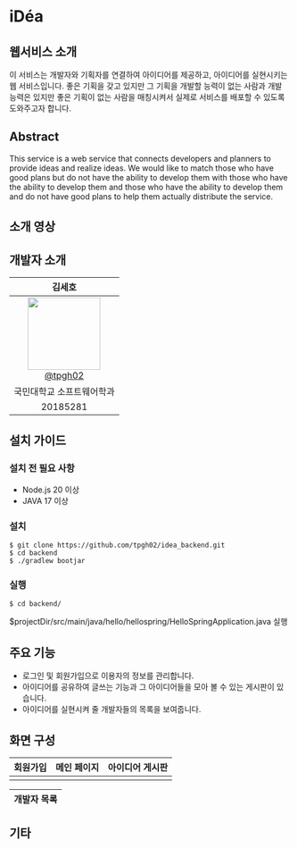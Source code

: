 # iDéa


## 웹서비스 소개


이 서비스는 개발자와 기획자를 연결하여 아이디어를 제공하고, 아이디어를 실현시키는 웹 서비스입니다. 좋은 기획을 갖고 있지만 그 기획을 개발할 능력이 없는 사람과 개발 능력은 있지만 좋은 기획이 없는 사람을 매칭시켜서 실제로 서비스를 배포할 수 있도록 도와주고자 합니다.


##  Abstract


This service is a web service that connects developers and planners to provide ideas and realize ideas. We would like to match those who have good plans but do not have the ability to develop them with those who have the ability to develop them and those who have the ability to develop them and do not have good plans to help them actually distribute the service.


## 소개 영상




## 개발자 소개


|                                                                                       김세호                                                                                       |
|:-------------------------------------------------------------------------------------------------------------------------------------------------------------------------------:|
| [<img src="https://github.com/kookmin-sw/capstone-2024-16/assets/65213245/f46bf906-44b2-478b-b26d-bd37e18bdfc4" height=130 width=130> <br/> @tpgh02](https://github.com/tpgh02) | 
|                                                                                  국민대학교 소프트웨어학과                                                                                  |
|                                                                                    20185281                                                                                     |


## 설치 가이드

### 설치 전 필요 사항

- Node.js 20 이상
- JAVA 17 이상

### 설치

```
$ git clone https://github.com/tpgh02/idea_backend.git
$ cd backend
$ ./gradlew bootjar
```
### 실행
```agsl
$ cd backend/
```
$projectDir/src/main/java/hello/hellospring/HelloSpringApplication.java 실행



## 주요 기능

- 로그인 및 회원가입으로 이용자의 정보를 관리합니다.
- 아이디어를 공유하여 글쓰는 기능과 그 아이디어들을 모아 볼 수 있는 게시판이 있습니다.
- 아이디어를 실현시켜 줄 개발자들의 목록을 보여줍니다.

## 화면 구성

| 회원가입                                                                                                        | 메인 페이지      | 아이디어 게시판                                                                                                 |  
|-------------------------------------------------------------------------------------------------------------|-------------|-------------------------------------------------------------------------------------------------------------|
| <img src=""> | <img src=""> | <img src=""> |

| 개발자 목록                                                                                                      |
|---|


## 기타

